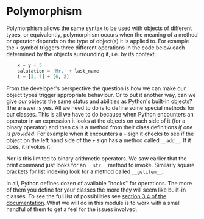# Polymorphism

Polymorphism allows the same syntax to be used with objects of different
types, or equivalently, polymorphism occurs when the meaning of a method
or operator depends on the type of object(s) it is applied to. For
example the `+` symbol triggers three different operations in the code
below each determined by the objects surrounding it, i.e. by its
context.

```python
    x = y + 5
    salutation = 'Mr.' + last_name
    t = [3, 7] + [6, 2]
```

From the developer's perspective the question is how we can make our
object types trigger appropriate behaviour. Or to put it another way,
can we give _our_ objects the same status and abilities as Python's
built-in objects? The answer is yes. All we need to do is to define some
special methods for our classes. This is all we have to do because when
Python encounters an operator in an expression it looks at the objects
on each side of it (for a binary operator) and then calls a method from
their class definitions _if one is provided_. For example when it
encounters a `+` sign it checks to see if the object on the left hand side
of the `+` sign has a method called `__add__`. If it does, it invokes
it.

Nor is this limited to binary arithmetic operators. We saw earlier that
the print command just looks for an `__str__` method to invoke.
Similarly square brackets for list indexing look for a method
called `__getitem__`.

In all, Python defines dozen of available "hooks" for operations. The
more of them you define for your classes the more they will seem like
built-in classes. To see the full list of possibilities see [section 3.4
of the
documentation](http://docs.python.org/reference/datamodel.html#special-method-names).
What we will do in this module is to work with a small handful of them
to get a feel for the issues involved.
